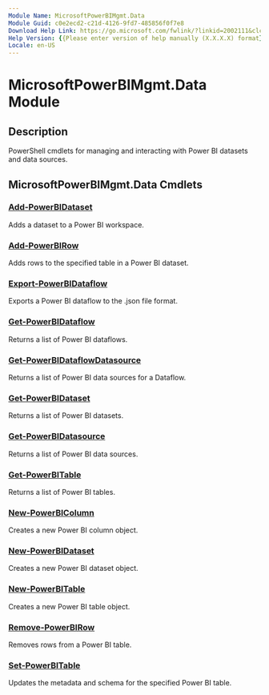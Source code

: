 ```yaml
---
Module Name: MicrosoftPowerBIMgmt.Data
Module Guid: c0e2ecd2-c21d-4126-9fd7-485856f0f7e8
Download Help Link: https://go.microsoft.com/fwlink/?linkid=2002111&clcid=0x409
Help Version: {{Please enter version of help manually (X.X.X.X) format}}
Locale: en-US
---
```


# MicrosoftPowerBIMgmt.Data Module
## Description
PowerShell cmdlets for managing and interacting with Power BI datasets and data sources.

## MicrosoftPowerBIMgmt.Data Cmdlets
### [Add-PowerBIDataset](Add-PowerBIDataset.md)
Adds a dataset to a Power BI workspace.

### [Add-PowerBIRow](Add-PowerBIRow.md)
Adds rows to the specified table in a Power BI dataset.

### [Export-PowerBIDataflow](Export-PowerBIDataflow.md)
Exports a Power BI dataflow to the .json file format.

### [Get-PowerBIDataflow](Get-PowerBIDataflow.md)
Returns a list of Power BI dataflows.

### [Get-PowerBIDataflowDatasource](Get-PowerBIDataflowDatasource.md)
Returns a list of Power BI data sources for a Dataflow.

### [Get-PowerBIDataset](Get-PowerBIDataset.md)
Returns a list of Power BI datasets.

### [Get-PowerBIDatasource](Get-PowerBIDatasource.md)
Returns a list of Power BI data sources.

### [Get-PowerBITable](Get-PowerBITable.md)
Returns a list of Power BI tables.

### [New-PowerBIColumn](New-PowerBIColumn.md)
Creates a new Power BI column object.

### [New-PowerBIDataset](New-PowerBIDataset.md)
Creates a new Power BI dataset object.

### [New-PowerBITable](New-PowerBITable.md)
Creates a new Power BI table object.

### [Remove-PowerBIRow](Remove-PowerBIRow.md)
Removes rows from a Power BI table.

### [Set-PowerBITable](Set-PowerBITable.md)
Updates the metadata and schema for the specified Power BI table.

